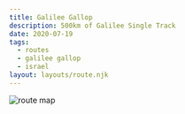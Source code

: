 ```yaml
---
title: Galilee Gallop
description: 500km of Galilee Single Track
date: 2020-07-19
tags:
  - routes
  - galilee gallop
  - israel
layout: layouts/route.njk
---
```


![route map](https://res.cloudinary.com/bikepacking/image/upload/f_auto,q_auto,c_scale,w_2048,dpr_auto/v1595183944/maps/GalileeGallop_xy2x9m.png)